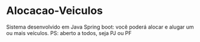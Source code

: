 # Alocacao-Veiculos
Sistema desenvolvido em Java Spring boot: você poderá alocar e alugar um ou mais veículos. PS: aberto a todos, seja PJ ou PF
